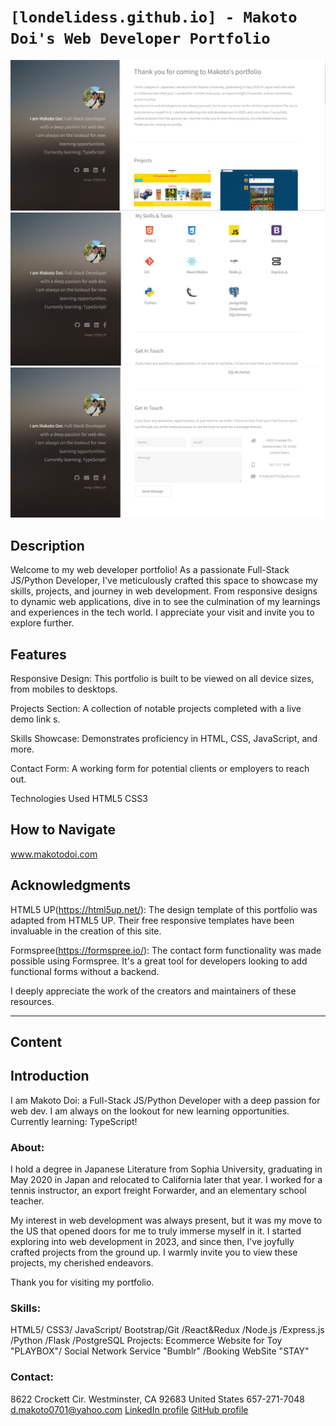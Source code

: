 
# `[londelidess.github.io] - Makoto Doi's Web Developer Portfolio`
![homepage1][def]
![homepage2][def2]
![homepage3][def3]

## Description
Welcome to my web developer portfolio! As a passionate Full-Stack JS/Python Developer, I've meticulously crafted this space to showcase my skills, projects, and journey in web development. From responsive designs to dynamic web applications, dive in to see the culmination of my learnings and experiences in the tech world. I appreciate your visit and invite you to explore further.

## Features
Responsive Design: This portfolio is built to be viewed on all device sizes, from mobiles to desktops.

Projects Section: A collection of notable projects completed with a live demo link
s.

Skills Showcase: Demonstrates proficiency in HTML, CSS, JavaScript, and more.

Contact Form: A working form for potential clients or employers to reach out.

Technologies Used
HTML5
CSS3

## How to Navigate
www.makotodoi.com

## Acknowledgments

HTML5 UP(https://html5up.net/): The design template of this portfolio was adapted from HTML5 UP. Their free responsive templates have been invaluable in the creation of this site.

Formspree(https://formspree.io/): The contact form functionality was made possible using Formspree. It's a great tool for developers looking to add functional forms without a backend.

I deeply appreciate the work of the creators and maintainers of these resources.

---

## Content

## Introduction
I am Makoto Doi: a Full-Stack JS/Python Developer with a deep passion for web dev.
I am always on the lookout for new learning opportunities.
Currently learning: TypeScript!

### About:
I hold a degree in Japanese Literature from Sophia University, graduating in May 2020 in Japan and relocated to California later that year. I worked for a tennis instructor, an export freight Forwarder, and an elementary school teacher.

My interest in web development was always present, but it was my move to the US that opened doors for me to truly immerse myself in it. I started exploring into web development in 2023, and since then, I've joyfully crafted projects from the ground up. I warmly invite you to view these projects, my cherished endeavors.

Thank you for visiting my portfolio.

### Skills:
HTML5/ CSS3/ JavaScript/ Bootstrap/Git /React&Redux /Node.js /Express.js /Python /Flask /PostgreSQL
Projects:
Ecommerce Website for Toy "PLAYBOX"/ Social Network Service "Bumblr" /Booking WebSite "STAY"

### Contact:
8622 Crockett Cir. Westminster, CA 92683 United States
657-271-7048
d.makoto0701@yahoo.com
[LinkedIn profile](https://www.linkedin.com/in/makoto-doi/)
[GitHub profile](https://github.com/londelidess)


[def]: ./images/portfolio1.png
[def2]: ./images/portfolio2.png
[def3]: ./images/portfolio3.png
